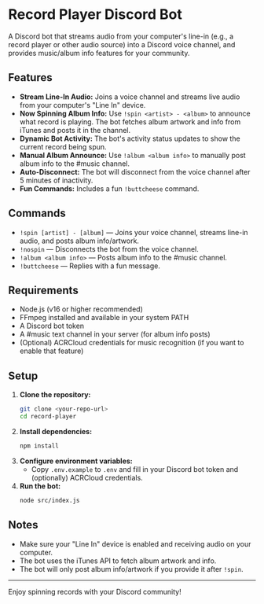 # Record Player Discord Bot

A Discord bot that streams audio from your computer's line-in (e.g., a record player or other audio source) into a Discord voice channel, and provides music/album info features for your community.

## Features

- **Stream Line-In Audio:** Joins a voice channel and streams live audio from your computer's "Line In" device.
- **Now Spinning Album Info:** Use `!spin <artist> - <album>` to announce what record is playing. The bot fetches album artwork and info from iTunes and posts it in the channel.
- **Dynamic Bot Activity:** The bot's activity status updates to show the current record being spun.
- **Manual Album Announce:** Use `!album <album info>` to manually post album info to the #music channel.
- **Auto-Disconnect:** The bot will disconnect from the voice channel after 5 minutes of inactivity.
- **Fun Commands:** Includes a fun `!buttcheese` command.

## Commands

- `!spin [artist] - [album]` — Joins your voice channel, streams line-in audio, and posts album info/artwork.
- `!nospin` — Disconnects the bot from the voice channel.
- `!album <album info>` — Posts album info to the #music channel.
- `!buttcheese` — Replies with a fun message.

## Requirements

- Node.js (v16 or higher recommended)
- FFmpeg installed and available in your system PATH
- A Discord bot token
- A #music text channel in your server (for album info posts)
- (Optional) ACRCloud credentials for music recognition (if you want to enable that feature)

## Setup

1. **Clone the repository:**
   ```bash
   git clone <your-repo-url>
   cd record-player
   ```
2. **Install dependencies:**
   ```bash
   npm install
   ```
3. **Configure environment variables:**
   - Copy `.env.example` to `.env` and fill in your Discord bot token and (optionally) ACRCloud credentials.
4. **Run the bot:**
   ```bash
   node src/index.js
   ```

## Notes
- Make sure your "Line In" device is enabled and receiving audio on your computer.
- The bot uses the iTunes API to fetch album artwork and info.
- The bot will only post album info/artwork if you provide it after `!spin`.

---

Enjoy spinning records with your Discord community! 